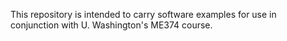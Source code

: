 This repository is intended to carry software examples for use in conjunction with U. Washington's ME374 course. 

